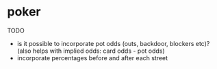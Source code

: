 # poker

TODO
- is it possible to incorporate pot odds (outs, backdoor, blockers etc)? (also helps with implied odds: card odds - pot odds)
- incorporate percentages before and after each street
